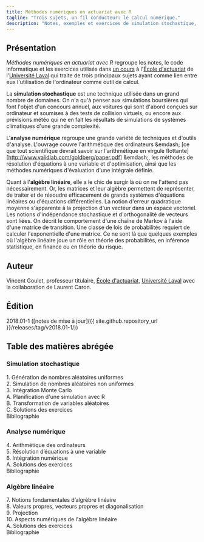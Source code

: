 ```yaml
---
title: Méthodes numériques en actuariat avec R
tagline: "Trois sujets, un fil conducteur: le calcul numérique."
description: "Notes, exemples et exercices de simulation stochastique, d'analyse numérique et d'algèbre linéaire"
---
```


## Présentation

*Méthodes numériques en actuariat avec R* regroupe les notes, le code
informatique et les exercices utilisés dans [un
cours](https://www.ulaval.ca/les-etudes/cours/repertoire/detailsCours/act-2002-methodes-numeriques-en-actuariat.html)
à l'[École d'actuariat](https://www.act.ulaval.ca) de l'[Université
Laval](https://ulaval.ca) qui traite de trois principaux sujets ayant
comme lien entre eux l'utilisation de l'ordinateur comme outil de
calcul.

La **simulation stochastique** est une technique utilisée dans un grand
nombre de domaines. On n'a qu'à penser aux simulations boursières qui
font l'objet d'un concours annuel, aux voitures qui sont d'abord
conçues sur ordinateur et soumises à des tests de collision virtuels,
ou encore aux prévisions météo qui ne en fait les résultats de
simulations de systèmes climatiques d'une grande complexité.

L'**analyse numérique** regroupe une grande variété de techniques et
d'outils d'analyse. L'ouvrage couvre l'arithmétique des ordinateurs
&emdash; [ce que tout scientifique devrait savoir sur l'arithmétique
en virgule flottante][http://www.validlab.com/goldberg/paper.pdf] &emdash;, les méthodes de résolution
d'équations à une variable et d'optimisation, ainsi que les méthodes
numériques d'évaluation d'une intégrale définie.

Quant à l'**algèbre linéaire**, elle a le chic de surgir là où on ne
l'attend pas nécessairement. Or, les matrices et leur algèbre
permettent de représenter, de traiter et de résoudre efficacement de
grands systèmes d'équations linéaires ou d'équations différentielles.
La notion d'erreur quadratique moyenne s'apparente à la projection
d'un vecteur dans un espace vectoriel. Les notions d'indépendance
stochastique et d'orthogonalité de vecteurs sont liées. On décrit le
comportement d'une chaîne de Markov à l'aide d'une matrice de
transition. Une classe de lois de probabilités requiert de calculer
l'exponentielle d'une matrice. Ce ne sont là que quelques exemples où
l'algèbre linéaire joue un rôle en théorie des probabilités, en
inférence statistique, en finance ou en théorie du risque.

## Auteur

Vincent Goulet, professeur titulaire, [École d'actuariat](https://www.act.ulaval.ca), [Université Laval](https://ulaval.ca) avec la collaboration de Laurent Caron.

## Édition

2018.01-1 ([notes de mise à jour]({{ site.github.repository_url }}/releases/tag/v2018.01-1/))

## Table des matières abrégée

### Simulation stochastique

1\. Génération de nombres aléatoires uniformes  
2\. Simulation de nombres aléatoires non uniformes  
3\. Intégration Monte Carlo  
A. Planification d'une simulation avec R  
B. Transformation de variables aléatoires  
C. Solutions des exercices  
Bibliographie

### Analyse numérique

4\. Arithmétique des ordinateurs  
5\. Résolution d’équations à une variable  
6\. Intégration numérique  
A. Solutions des exercices  
Bibliographie

### Algèbre linéaire

7\. Notions fondamentales d’algrèbre linéaire  
8\. Valeurs propres, vecteurs propres et diagonalisation  
9\. Projection  
10\. Aspects numériques de l'algèbre linéaire  
A. Solutions des exercices  
Bibliographie

